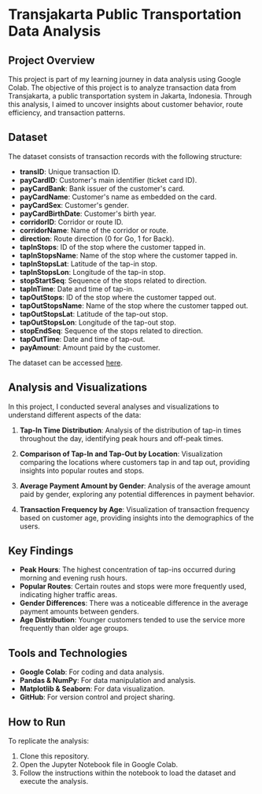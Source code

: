 # Transjakarta Public Transportation Data Analysis

## Project Overview

This project is part of my learning journey in data analysis using Google Colab. The objective of this project is to analyze transaction data from Transjakarta, a public transportation system in Jakarta, Indonesia. Through this analysis, I aimed to uncover insights about customer behavior, route efficiency, and transaction patterns.

## Dataset

The dataset consists of transaction records with the following structure:
- **transID**: Unique transaction ID.
- **payCardID**: Customer's main identifier (ticket card ID).
- **payCardBank**: Bank issuer of the customer's card.
- **payCardName**: Customer's name as embedded on the card.
- **payCardSex**: Customer's gender.
- **payCardBirthDate**: Customer's birth year.
- **corridorID**: Corridor or route ID.
- **corridorName**: Name of the corridor or route.
- **direction**: Route direction (0 for Go, 1 for Back).
- **tapInStops**: ID of the stop where the customer tapped in.
- **tapInStopsName**: Name of the stop where the customer tapped in.
- **tapInStopsLat**: Latitude of the tap-in stop.
- **tapInStopsLon**: Longitude of the tap-in stop.
- **stopStartSeq**: Sequence of the stops related to direction.
- **tapInTime**: Date and time of tap-in.
- **tapOutStops**: ID of the stop where the customer tapped out.
- **tapOutStopsName**: Name of the stop where the customer tapped out.
- **tapOutStopsLat**: Latitude of the tap-out stop.
- **tapOutStopsLon**: Longitude of the tap-out stop.
- **stopEndSeq**: Sequence of the stops related to direction.
- **tapOutTime**: Date and time of tap-out.
- **payAmount**: Amount paid by the customer.

The dataset can be accessed [here](https://drive.google.com/drive/folders/1S04hk5uHfHYe6J1S6fVqDunuja1Lk1Lo?usp=sharing).

## Analysis and Visualizations

In this project, I conducted several analyses and visualizations to understand different aspects of the data:

1. **Tap-In Time Distribution**: Analysis of the distribution of tap-in times throughout the day, identifying peak hours and off-peak times.
  
2. **Comparison of Tap-In and Tap-Out by Location**: Visualization comparing the locations where customers tap in and tap out, providing insights into popular routes and stops.
  
3. **Average Payment Amount by Gender**: Analysis of the average amount paid by gender, exploring any potential differences in payment behavior.
  
4. **Transaction Frequency by Age**: Visualization of transaction frequency based on customer age, providing insights into the demographics of the users.

## Key Findings

- **Peak Hours**: The highest concentration of tap-ins occurred during morning and evening rush hours.
- **Popular Routes**: Certain routes and stops were more frequently used, indicating higher traffic areas.
- **Gender Differences**: There was a noticeable difference in the average payment amounts between genders.
- **Age Distribution**: Younger customers tended to use the service more frequently than older age groups.

## Tools and Technologies

- **Google Colab**: For coding and data analysis.
- **Pandas & NumPy**: For data manipulation and analysis.
- **Matplotlib & Seaborn**: For data visualization.
- **GitHub**: For version control and project sharing.

## How to Run

To replicate the analysis:
1. Clone this repository.
2. Open the Jupyter Notebook file in Google Colab.
3. Follow the instructions within the notebook to load the dataset and execute the analysis.
